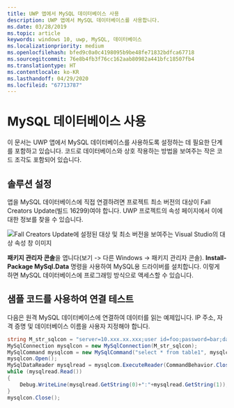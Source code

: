 ```yaml
---
title: UWP 앱에서 MySQL 데이터베이스 사용
description: UWP 앱에서 MySQL 데이터베이스를 사용합니다.
ms.date: 03/28/2019
ms.topic: article
keywords: windows 10, uwp, MySQL, 데이터베이스
ms.localizationpriority: medium
ms.openlocfilehash: bfed9c0a0c4198095b9be48fe71832bdfca67718
ms.sourcegitcommit: 76e8b4fb3f76cc162aab80982a441bfc18507fb4
ms.translationtype: HT
ms.contentlocale: ko-KR
ms.lasthandoff: 04/29/2020
ms.locfileid: "67713787"
---
```

# <a name="use-a-mysql-database"></a>MySQL 데이터베이스 사용
이 문서는 UWP 앱에서 MySQL 데이터베이스를 사용하도록 설정하는 데 필요한 단계를 포함하고 있습니다. 코드로 데이터베이스와 상호 작용하는 방법을 보여주는 작은 코드 조각도 포함되어 있습니다.

## <a name="set-up-your-solution"></a>솔루션 설정

앱을 MySQL 데이터베이스에 직접 연결하려면 프로젝트 최소 버전의 대상이 Fall Creators Update(빌드 16299)여야 합니다.  UWP 프로젝트의 속성 페이지에서 이에 대한 정보를 찾을 수 있습니다.

![Fall Creators Update에 설정된 대상 및 최소 버전을 보여주는 Visual Studio의 대상 속성 창 이미지](images/min-version-fall-creators.png)

**패키지 관리자 콘솔**을 엽니다(보기 -> 다른 Windows -> 패키지 관리자 콘솔). **Install-Package MySql.Data** 명령을 사용하여 MySQL용 드라이버를 설치합니다. 이렇게 하면 MySQL 데이터베이스에 프로그래밍 방식으로 액세스할 수 있습니다.

## <a name="test-your-connection-using-sample-code"></a>샘플 코드를 사용하여 연결 테스트
다음은 원격 MySQL 데이터베이스에 연결하여 데이터를 읽는 예제입니다. IP 주소, 자격 증명 및 데이터베이스 이름을 사용자 지정해야 합니다.

```csharp
string M_str_sqlcon = "server=10.xxx.xx.xxx;user id=foo;password=bar;database=baz";
MySqlConnection mysqlcon = new MySqlConnection(M_str_sqlcon);
MySqlCommand mysqlcom = new MySqlCommand("select * from table1", mysqlcon);
mysqlcon.Open();
MySqlDataReader mysqlread = mysqlcom.ExecuteReader(CommandBehavior.CloseConnection);
while (mysqlread.Read())
{
    Debug.WriteLine(mysqlread.GetString(0)+":"+mysqlread.GetString(1));
}
mysqlcon.Close();
```
